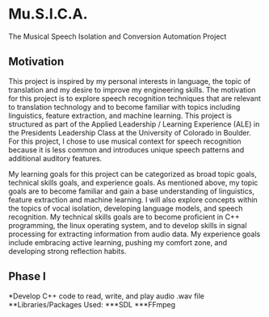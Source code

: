 # Mu.S.I.C.A.
The Musical Speech Isolation and Conversion Automation Project

## Motivation
This project is inspired by my personal interests in language, the topic of translation and my desire to improve my engineering skills. The motivation for this project is to explore speech recognition techniques that are relevant to translation technology and to become familiar with topics including linguistics, feature extraction, and machine learning. This project is structured as part of the Applied Leadership / Learning Experience (ALE) in the Presidents Leadership Class at the University of Colorado in Boulder. For this project, I chose to use musical context for speech recognition because it is less common and introduces unique speech patterns and additional auditory features.

My learning goals for this project can be categorized as broad topic goals, technical skills goals, and experience goals. As mentioned above, my topic goals are to become familiar and gain a base understanding of linguistics, feature extraction and machine learning. I will also explore concepts within the topics of vocal isolation, developing language models, and speech recognition. My technical skills goals are to become proficient in C++ programming, the linux operating system, and to develop skills in signal processing for extracting information from audio data. My experience goals include embracing active learning, pushing my comfort zone, and developing strong reflection habits.

## Phase I
*Develop C++ code to read, write, and play audio .wav file
**Libraries/Packages Used:
***SDL
***FFmpeg

